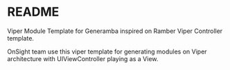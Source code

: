 # README #

Viper Module Template for Generamba inspired on Ramber Viper Controller template.

OnSight team use this viper template for generating modules on Viper architecture with UIViewController playing as a View.